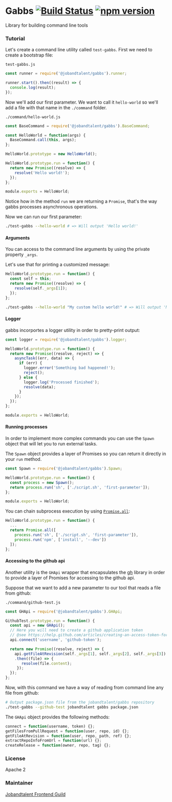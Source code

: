 # Gabbs [![Build Status](https://circleci.com/gh/jobandtalent/gabbs.png?style=shield)](https://circleci.com/gh/jobandtalent/gabbs) [![npm version](https://badge.fury.io/js/%40jobandtalent%2Fgabbs.svg)](https://badge.fury.io/js/%40jobandtalent%2Fgabbs)

Library for building command line tools


### Tutorial

Let's create a command line utility called `test-gabbs`. First we need to create a bootstrap file:

`test-gabbs.js`

```javascript
const runner = require('@jobandtalent/gabbs').runner;

runner.start().then((result) => {
  console.log(result);
});
```

Now we'll add our first parameter. We want to call it `hello-world` so we'll add a file with that name in the `./command` folder.

`./command/hello-world.js`

```javascript
const BaseCommand = require('@jobandtalent/gabbs').BaseCommand;

const HelloWorld = function(args) {
  BaseCommand.call(this, args);
};

HelloWorld.prototype = new HelloWorld();

HelloWorld.prototype.run = function() {
  return new Promise((resolve) => {
    resolve('Hello world!');
  });
};

module.exports = HelloWorld;
```

Notice how in the method `run` we are returning a `Promise`, that's the way
gabbs processes asynchronous operations.

Now we can run our first parameter:

```bash
./test-gabbs --hello-world # => Will output 'Hello world!'
```

#### Arguments

You can access to the command line arguments by using the private property `_args`.

Let's use that for printing a customized message:

```javascript
HelloWorld.prototype.run = function() {
  const self = this;
  return new Promise((resolve) => {
    resolve(self._args[1]);
  });
};
```

```bash
./test-gabbs --hello-world "My custom hello world!" # => Will output 'My custom hello world!'
```

#### Logger

gabbs incorportes a logger utility in order to pretty-print output:

```javascript
const logger = require('@jobandtalent/gabbs').logger;

HelloWorld.prototype.run = function() {
  return new Promise((resolve, reject) => {
    asyncTask((err, data) => {
      if (err) {
        logger.error('Something bad happened!');
        reject();
      } else {
        logger.log('Processed finished');
        resolve(data);
      }
    });
  });
};

module.exports = HelloWorld;
```

#### Running processes

In order to implement more complex commands you can use the `Spawn` object that will let you to run external tasks.

The `Spawn` object provides a layer of Promises so you can return it directly in your `run` method.

```javascript
const Spawn = require('@jobandtalent/gabbs').Spawn;

HelloWorld.prototype.run = function() {
  const process = new Spawn();
  return process.run('sh', ['./script.sh', 'first-parameter']);
};

module.exports = HelloWorld;
```

You can chain subprocess execution by using [`Promise.all`](https://developer.mozilla.org/en-US/docs/Web/JavaScript/Reference/Global_Objects/Promise/all):

```javascript
HelloWorld.prototype.run = function() {
  ...
  return Promise.all([
    process.run('sh', ['./script.sh', 'first-parameter']),
    process.run('npm', ['install', '--dev'])
  ]);
};
```

#### Accessing to the github api

Another utility is the `GHApi` wrapper that encapsulates the [gh](https://www.npmjs.com/package/github) library in order to provide a layer of Promises for
accessing to the github api.

Suppose that we want to add a new parameter to our tool that reads a file from github:

`./command/github-test.js`

```javascript
const GHApi = require('@jobandtalent/gabbs').GHApi;

GithubTest.prototype.run = function() {
  const api = new GHApi();
  // Here you will need to create a github application token
  // @see https://help.github.com/articles/creating-an-access-token-for-command-line-use/
  api.connect('username', 'github-token');

  return new Promise((resolve, reject) => {
    api.getFileAtRevision(self._args[1], self._args[2], self._args[3])
    .then((file) => {
       resolve(file.content);
     });
  });
};
```

Now, with this command we have a way of reading from command line any file from github:

```bash
# Output package.json file from the jobandtalent/gabbs repository
./test-gabbs --github-test jobandtalent gabbs package.json
```

The `GHApi` object provides the following methods:

```javascript
connect = function(username, token) {};
getFilesFromPullRequest = function(user, repo, id) {};
getFileAtRevision = function(user, repo, path, ref) {};
extractRepoInfoFromUrl = function(url) {};
createRelease = function(owner, repo, tag) {};
```

### License

Apache 2

### Maintainer

[Jobandtalent Frontend Guild](mailto:frontend.team@jobandtalent.com)

